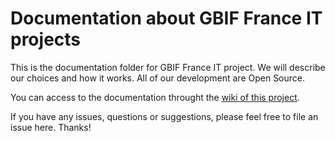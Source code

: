 # Documentation about GBIF France IT projects

This is the documentation folder for GBIF France IT project. We will describe our choices and how it works. All of our development are Open Source.

You can access to the documentation throught the [wiki of this project](https://github.com/gbiffrance/documentation/wiki). 

If you have any issues, questions or suggestions, please feel free to file an issue here. Thanks!
